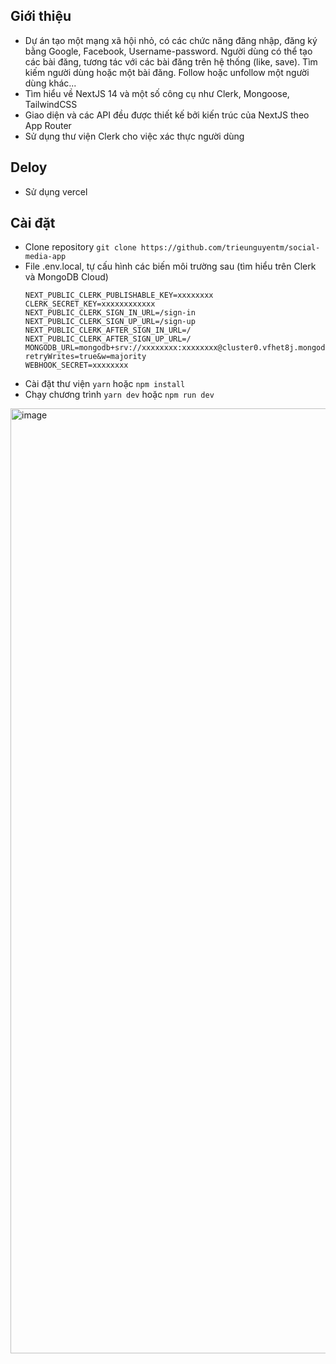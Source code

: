 ## Giới thiệu
* Dự án tạo một mạng xã hội nhỏ, có các chức năng đăng nhập, đăng ký bằng Google, Facebook, Username-password. Người dùng có thể tạo các bài đăng, tương tác với các bài đăng trên hệ thống (like, save). Tìm kiếm người dùng hoặc một bài đăng. Follow hoặc unfollow một người dùng khác...
* Tìm hiểu về NextJS 14 và một số công cụ như Clerk, Mongoose, TailwindCSS
* Giao diện và các API đều được thiết kế bởi kiến trúc của NextJS theo App Router
* Sử dụng thư viện Clerk cho việc xác thực người dùng
## Deloy
* Sử dụng vercel
## Cài đặt
* Clone repository
```git clone https://github.com/trieunguyentm/social-media-app```
* File .env.local, tự cấu hình các biến môi trường sau (tìm hiểu trên Clerk và MongoDB Cloud)
  ```
  NEXT_PUBLIC_CLERK_PUBLISHABLE_KEY=xxxxxxxx
  CLERK_SECRET_KEY=xxxxxxxxxxxx
  NEXT_PUBLIC_CLERK_SIGN_IN_URL=/sign-in
  NEXT_PUBLIC_CLERK_SIGN_UP_URL=/sign-up
  NEXT_PUBLIC_CLERK_AFTER_SIGN_IN_URL=/
  NEXT_PUBLIC_CLERK_AFTER_SIGN_UP_URL=/
  MONGODB_URL=mongodb+srv://xxxxxxxx:xxxxxxxx@cluster0.vfhet8j.mongodb.net/?retryWrites=true&w=majority
  WEBHOOK_SECRET=xxxxxxxx
  ```
* Cài đặt thư viện
``` yarn ``` hoặc ``` npm install ```
* Chạy chương trình
  ``` yarn dev ``` hoặc ```npm run dev```
<img width="1512" alt="image" src="https://github.com/trieunguyentm/social-media-app/assets/100562821/83f61a83-6cfd-4b94-8073-9071bb902c50">


  
